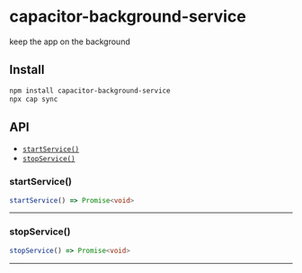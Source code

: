 # capacitor-background-service

keep the app on the background

## Install

```bash
npm install capacitor-background-service
npx cap sync
```

## API

<docgen-index>

* [`startService()`](#startservice)
* [`stopService()`](#stopservice)

</docgen-index>

<docgen-api>
<!--Update the source file JSDoc comments and rerun docgen to update the docs below-->

### startService()

```typescript
startService() => Promise<void>
```

--------------------


### stopService()

```typescript
stopService() => Promise<void>
```

--------------------

</docgen-api>
